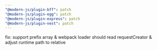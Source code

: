 ```yaml
---
"@modern-js/plugin-bff": patch
"@modern-js/plugin-egg": patch
"@modern-js/plugin-express": patch
"@modern-js/plugin-nest": patch
---
```


fix: support prefix array & webpack loader should read requestCreator & adjust runtime path to relative
